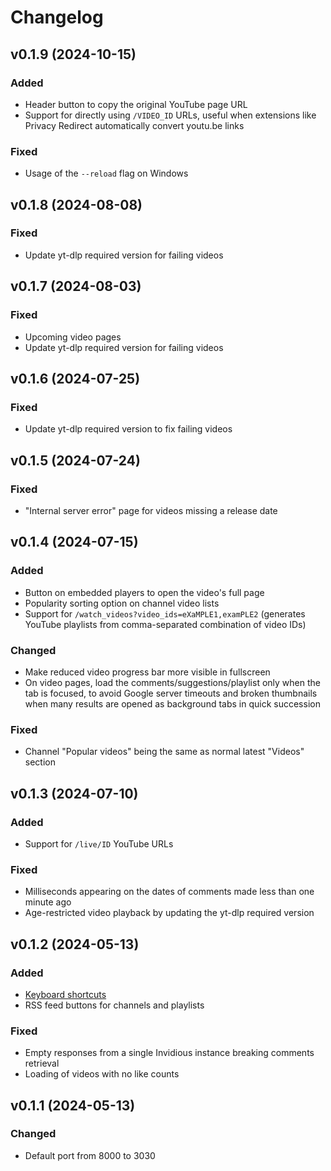 # Changelog

## v0.1.9 (2024-10-15)

### Added

- Header button to copy the original YouTube page URL
- Support for directly using `/VIDEO_ID` URLs, useful when extensions like
  Privacy Redirect automatically convert youtu.be links
  
### Fixed

- Usage of the `--reload` flag on Windows


## v0.1.8 (2024-08-08)

### Fixed

- Update yt-dlp required version for failing videos


## v0.1.7 (2024-08-03)

### Fixed

- Upcoming video pages
- Update yt-dlp required version for failing videos


## v0.1.6 (2024-07-25)

### Fixed

- Update yt-dlp required version to fix failing videos


## v0.1.5 (2024-07-24)

### Fixed

- "Internal server error" page for videos missing a release date 


## v0.1.4 (2024-07-15)

### Added

- Button on embedded players to open the video's full page
- Popularity sorting option on channel video lists
- Support for `/watch_videos?video_ids=eXaMPLE1,examPLE2`
  (generates YouTube playlists from comma-separated combination of video IDs)

### Changed

- Make reduced video progress bar more visible in fullscreen
- On video pages, load the comments/suggestions/playlist only when the tab is
  focused, to avoid Google server timeouts and broken thumbnails when many
  results are opened as background tabs in quick succession

### Fixed

- Channel "Popular videos" being the same as normal latest "Videos" section


## v0.1.3 (2024-07-10)

### Added

- Support for `/live/ID` YouTube URLs 

### Fixed

- Milliseconds appearing on the dates of comments made less than one minute ago
- Age-restricted video playback by updating the yt-dlp required version


## v0.1.2 (2024-05-13)

### Added

- [Keyboard shortcuts](./README.md#keyboard-shortcuts)
- RSS feed buttons for channels and playlists

### Fixed

- Empty responses from a single Invidious instance breaking comments retrieval
- Loading of videos with no like counts


## v0.1.1 (2024-05-13)

### Changed

- Default port from 8000 to 3030
